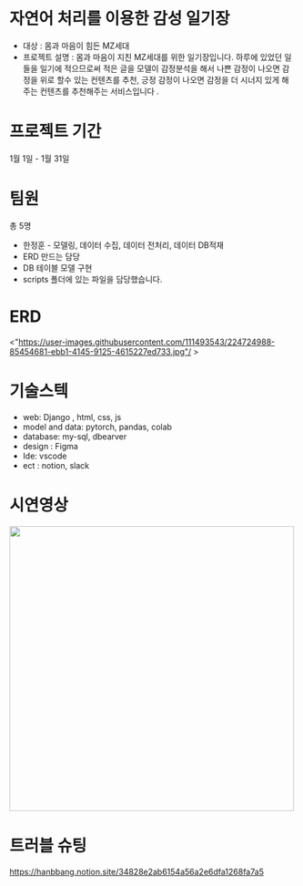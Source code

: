 # 자연어 처리를 이용한 감성 일기장 

- 대상 : 몸과 마음이 힘든 MZ세대 
- 프로젝트 설명 : 몸과 마음이 지친 MZ세대를 위한 일기장입니다. 하루에 있었던 일들을 일기에 적으므로써 적은 글을 모델이 감정분석을 해서 나쁜 감정이 나오면 감정을 위로 할수 있는 컨텐츠를 추천, 긍정 감정이 나오면 감정을 더 시너지 있게 해주는 컨텐츠를 추천해주는 서비스입니다 .


# 프로젝트 기간 
1월 1일 - 1월 31일 

# 팀원
총 5명 
- 한정훈 - 모델링, 데이터 수집, 데이터 전처리, 데이터 DB적재
- ERD 만드는 담당 
- DB 테이블 모델 구현
- scripts 폴더에 있는 파일을 담당했습니다.

# ERD

<"https://user-images.githubusercontent.com/111493543/224724988-85454681-ebb1-4145-9125-4615227ed733.jpg"/ >



# 기술스텍
- web: Django , html, css, js
- model and data: pytorch, pandas, colab
- database: my-sql, dbearver
- design : Figma
- Ide: vscode
- ect : notion, slack

# 시연영상
<img width="500" src="https://user-images.githubusercontent.com/111493543/218662297-59698ee6-0863-42aa-bf3c-7ae225e83061.mp4"/>

# 트러블 슈팅

https://hanbbang.notion.site/34828e2ab6154a56a2e6dfa1268fa7a5
